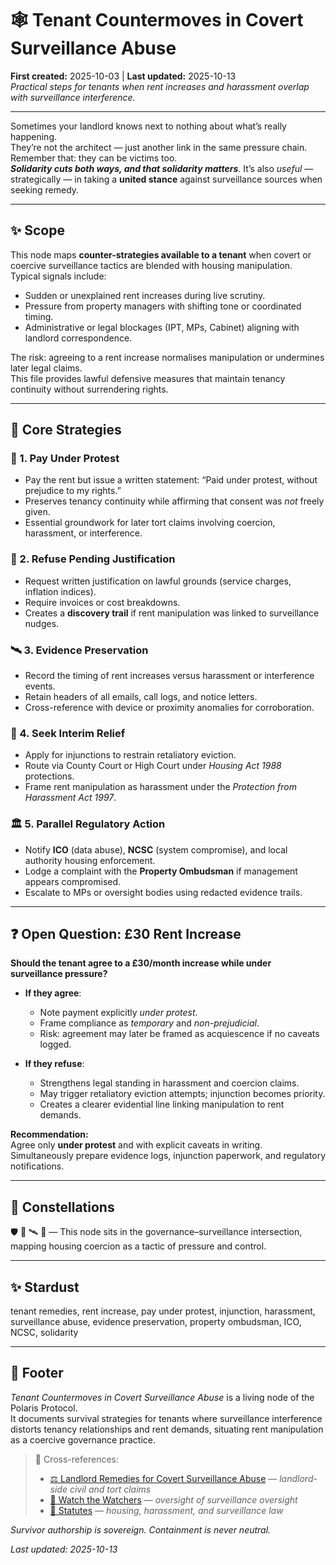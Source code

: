 # 🕸️ Tenant Countermoves in Covert Surveillance Abuse  
**First created:** 2025-10-03 | **Last updated:** 2025-10-13  
*Practical steps for tenants when rent increases and harassment overlap with surveillance interference.*

---

Sometimes your landlord knows next to nothing about what’s really happening.  
They’re not the architect — just another link in the same pressure chain.  
Remember that: they can be victims too.  
_**Solidarity cuts both ways, and that solidarity matters**._
It’s also *useful* — strategically — in taking a **united stance** against surveillance sources when seeking remedy.  

---

## ✨ Scope  

This node maps **counter-strategies available to a tenant** when covert or coercive surveillance tactics are blended with housing manipulation.  
Typical signals include:  
- Sudden or unexplained rent increases during live scrutiny.  
- Pressure from property managers with shifting tone or coordinated timing.  
- Administrative or legal blockages (IPT, MPs, Cabinet) aligning with landlord correspondence.  

The risk: agreeing to a rent increase normalises manipulation or undermines later legal claims.  
This file provides lawful defensive measures that maintain tenancy continuity without surrendering rights.

---

## 🌌 Core Strategies  

### 🏡 1. **Pay Under Protest**  
- Pay the rent but issue a written statement: “Paid under protest, without prejudice to my rights.”  
- Preserves tenancy continuity while affirming that consent was *not* freely given.  
- Essential groundwork for later tort claims involving coercion, harassment, or interference.

### 📜 2. **Refuse Pending Justification**  
- Request written justification on lawful grounds (service charges, inflation indices).  
- Require invoices or cost breakdowns.  
- Creates a **discovery trail** if rent manipulation was linked to surveillance nudges.

### 🛰️ 3. **Evidence Preservation**  
- Record the timing of rent increases versus harassment or interference events.  
- Retain headers of all emails, call logs, and notice letters.  
- Cross-reference with device or proximity anomalies for corroboration.

### 💸 4. **Seek Interim Relief**  
- Apply for injunctions to restrain retaliatory eviction.  
- Route via County Court or High Court under *Housing Act 1988* protections.  
- Frame rent manipulation as harassment under the *Protection from Harassment Act 1997*.

### 🏛️ 5. **Parallel Regulatory Action**  
- Notify **ICO** (data abuse), **NCSC** (system compromise), and local authority housing enforcement.  
- Lodge a complaint with the **Property Ombudsman** if management appears compromised.  
- Escalate to MPs or oversight bodies using redacted evidence trails.  

---

## ❓ Open Question: £30 Rent Increase  

**Should the tenant agree to a £30/month increase while under surveillance pressure?**

- **If they agree**:  
  - Note payment explicitly *under protest*.  
  - Frame compliance as *temporary* and *non-prejudicial*.  
  - Risk: agreement may later be framed as acquiescence if no caveats logged.

- **If they refuse**:  
  - Strengthens legal standing in harassment and coercion claims.  
  - May trigger retaliatory eviction attempts; injunction becomes priority.  
  - Creates a clearer evidential line linking manipulation to rent demands.

**Recommendation:**  
Agree only **under protest** and with explicit caveats in writing.  
Simultaneously prepare evidence logs, injunction paperwork, and regulatory notifications.

---

## 🌌 Constellations  

🛡️ 🧿 🛰️ 🔮 — This node sits in the governance–surveillance intersection, mapping housing coercion as a tactic of pressure and control.  

---

## ✨ Stardust  

tenant remedies, rent increase, pay under protest, injunction, harassment, surveillance abuse, evidence preservation, property ombudsman, ICO, NCSC, solidarity  

---

## 🏮 Footer  

*Tenant Countermoves in Covert Surveillance Abuse* is a living node of the Polaris Protocol.  
It documents survival strategies for tenants where surveillance interference distorts tenancy relationships and rent demands, situating rent manipulation as a coercive governance practice.  

> 📡 Cross-references:
> 
> - [⚖️ Landlord Remedies for Covert Surveillance Abuse](./⚖️_landlord_remedies_for_covert_surveillance_abuse.md) — *landlord-side civil and tort claims*  
> - [🧿 Watch the Watchers](./README.md) — *oversight of surveillance oversight*  
> - [📜 Statutes](../📜_Statutes/README.md) — *housing, harassment, and surveillance law*  

*Survivor authorship is sovereign. Containment is never neutral.*  

_Last updated: 2025-10-13_

